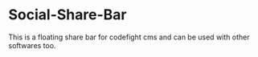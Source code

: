 Social-Share-Bar
================

This is a floating share bar for codefight cms and can be used with other softwares too.